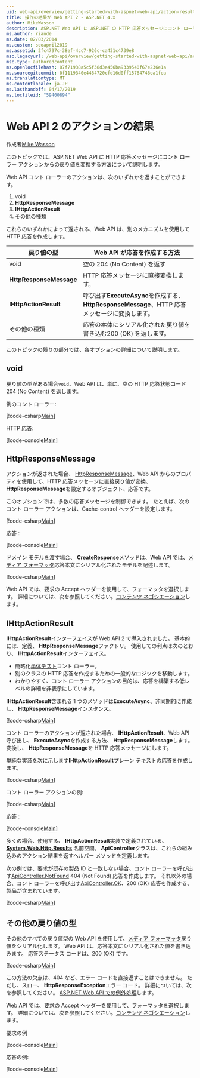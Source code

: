 ```yaml
---
uid: web-api/overview/getting-started-with-aspnet-web-api/action-results
title: 操作の結果が Web API 2 - ASP.NET 4.x
author: MikeWasson
description: ASP.NET Web API に ASP.NET の HTTP 応答メッセージにコント ローラー アクションからの戻り値を変換する方法について説明します。 4.x です。
ms.author: riande
ms.date: 02/03/2014
ms.custom: seoapril2019
ms.assetid: 2fc4797c-38ef-4cc7-926c-ca431c4739e8
msc.legacyurl: /web-api/overview/getting-started-with-aspnet-web-api/action-results
msc.type: authoredcontent
ms.openlocfilehash: 87f71938a5c5f38d3a456ba9339540f67e236e1a
ms.sourcegitcommit: 0f1119340e4464720cfd16d0ff15764746ea1fea
ms.translationtype: MT
ms.contentlocale: ja-JP
ms.lasthandoff: 04/17/2019
ms.locfileid: "59400894"
---
```

# <a name="action-results-in-web-api-2"></a>Web API 2 のアクションの結果

作成者[Mike Wasson](https://github.com/MikeWasson)

このトピックでは、ASP.NET Web API に HTTP 応答メッセージにコント ローラー アクションからの戻り値を変換する方法について説明します。

Web API コント ローラーのアクションは、次のいずれかを返すことができます。

1. void
2. **HttpResponseMessage**
3. **IHttpActionResult**
4. その他の種類

これらのいずれかによって返される、Web API は、別のメカニズムを使用して HTTP 応答を作成します。

| 戻り値の型 | Web API が応答を作成する方法 |
| --- | --- |
| void | 空の 204 (No Content) を返す |
| **HttpResponseMessage** | HTTP 応答メッセージに直接変換します。 |
| **IHttpActionResult** | 呼び出す**ExecuteAsync**を作成する、 **HttpResponseMessage**、HTTP 応答メッセージに変換します。 |
| その他の種類 | 応答の本体にシリアル化された戻り値を書き込む200 (OK) を返します。 |

このトピックの残りの部分では、各オプションの詳細について説明します。

## <a name="void"></a>void

戻り値の型がある場合`void`、Web API は、単に、空の HTTP 応答状態コード 204 (No Content) を返します。

例のコント ローラー:

[!code-csharp[Main](action-results/samples/sample1.cs)]

HTTP 応答:

[!code-console[Main](action-results/samples/sample2.cmd)]

## <a name="httpresponsemessage"></a>HttpResponseMessage

アクションが返された場合、 [HttpResponseMessage](https://msdn.microsoft.com/library/system.net.http.httpresponsemessage.aspx)、Web API からのプロパティを使用して、HTTP 応答メッセージに直接戻り値が変換、 **HttpResponseMessage**を設定するオブジェクト、応答です。

このオプションでは、多数の応答メッセージを制御できます。 たとえば、次のコント ローラー アクションは、Cache-control ヘッダーを設定します。

[!code-csharp[Main](action-results/samples/sample3.cs)]

応答 :

[!code-console[Main](action-results/samples/sample4.cmd?highlight=2)]

ドメイン モデルを渡す場合、 **CreateResponse**メソッドは、Web API では、[メディア フォーマッタ](../formats-and-model-binding/media-formatters.md)応答本文にシリアル化されたモデルを記述します。

[!code-csharp[Main](action-results/samples/sample5.cs)]

Web API では、要求の Accept ヘッダーを使用して、フォーマッタを選択します。 詳細については、次を参照してください。[コンテンツ ネゴシエーション](../formats-and-model-binding/content-negotiation.md)します。

## <a name="ihttpactionresult"></a>IHttpActionResult

**IHttpActionResult**インターフェイスが Web API 2 で導入されました。 基本的には、定義、 **HttpResponseMessage**ファクトリ。 使用しての利点は次のとおり、 **IHttpActionResult**インターフェイス。

- 簡略化[単体テスト](../testing-and-debugging/unit-testing-controllers-in-web-api.md)コント ローラー。
- 別のクラスの HTTP 応答を作成するための一般的なロジックを移動します。
- わかりやすく、コント ローラー アクションの目的は、応答を構築する低レベルの詳細を非表示にしています。

**IHttpActionResult**含まれる 1 つのメソッドは**ExecuteAsync**、非同期的に作成し、 **HttpResponseMessage**インスタンス。

[!code-csharp[Main](action-results/samples/sample6.cs)]

コント ローラーのアクションが返された場合、 **IHttpActionResult**、Web API 呼び出し、 **ExecuteAsync**を作成する方法、 **HttpResponseMessage**します。 変換し、 **HttpResponseMessage**を HTTP 応答メッセージにします。

単純な実装を次に示します**IHttpActionResult**プレーン テキストの応答を作成します。

[!code-csharp[Main](action-results/samples/sample7.cs)]

コント ローラー アクションの例:

[!code-csharp[Main](action-results/samples/sample8.cs)]

応答 :

[!code-console[Main](action-results/samples/sample9.cmd)]

多くの場合、使用する、 **IHttpActionResult**実装で定義されている、 **[System.Web.Http.Results](https://msdn.microsoft.com/library/system.web.http.results.aspx)** 名前空間。 **ApiController**クラスは、これらの組み込みのアクション結果を返すヘルパー メソッドを定義します。

次の例では、要求が既存の製品 ID と一致しない場合、コント ローラーを呼び出す[ApiController.NotFound](https://msdn.microsoft.com/library/system.web.http.apicontroller.notfound.aspx) 404 (Not Found) 応答を作成します。 それ以外の場合、コント ローラーを呼び出す[ApiController.OK](https://msdn.microsoft.com/library/dn314591.aspx)、200 (OK) 応答を作成する、製品が含まれています。

[!code-csharp[Main](action-results/samples/sample10.cs)]

## <a name="other-return-types"></a>その他の戻り値の型

その他のすべての戻り値型の Web API を使用して、[メディア フォーマッタ](../formats-and-model-binding/media-formatters.md)戻り値をシリアル化します。 Web API は、応答本文にシリアル化された値を書き込みます。 応答ステータス コードは、200 (OK) です。

[!code-csharp[Main](action-results/samples/sample11.cs)]

この方法の欠点は、404 など、エラー コードを直接返すことはできません。 ただし、スロー、 **HttpResponseException**エラー コード。 詳細については、次を参照してください。 [ASP.NET Web API での例外処理](../error-handling/exception-handling.md)します。

Web API では、要求の Accept ヘッダーを使用して、フォーマッタを選択します。 詳細については、次を参照してください。[コンテンツ ネゴシエーション](../formats-and-model-binding/content-negotiation.md)します。

要求の例

[!code-console[Main](action-results/samples/sample12.cmd)]

応答の例:

[!code-console[Main](action-results/samples/sample13.cmd)]
